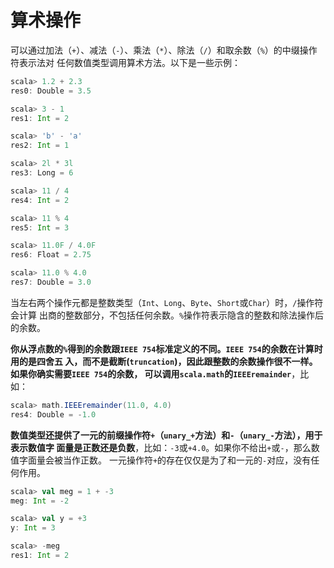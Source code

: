 算术操作
================================================================================
可以通过加法（`+`）、减法（`-`）、乘法（`*`）、除法（`/`）和取余数（`%`）的中缀操作符表示法对
任何数值类型调用算术方法。以下是一些示例：
```scala
scala> 1.2 + 2.3
res0: Double = 3.5

scala> 3 - 1
res1: Int = 2

scala> 'b' - 'a'
res2: Int = 1

scala> 2l * 3l
res3: Long = 6

scala> 11 / 4
res4: Int = 2

scala> 11 % 4
res5: Int = 3

scala> 11.0F / 4.0F
res6: Float = 2.75

scala> 11.0 % 4.0
res7: Double = 3.0
```
当左右两个操作元都是整数类型（`Int`、`Long`、`Byte`、`Short`或`Char`）时，`/`操作符会计算
出商的整数部分，不包括任何余数。`%`操作符表示隐含的整数和除法操作后的余数。

**你从浮点数的`%`得到的余数跟`IEEE 754`标准定义的不同。`IEEE 754`的余数在计算时用的是四舍五
入，而不是截断(`truncation`)，因此跟整数的余数操作很不一样。如果你确实需要`IEEE 754`的余数，
可以调用`scala.math`的`IEEEremainder`**，比如：
```scala
scala> math.IEEEremainder(11.0, 4.0)
res4: Double = -1.0
```
**数值类型还提供了一元的前缀操作符`+`（`unary_+`方法）和`-`（`unary_-`方法），用于表示数值字
面量是正数还是负数**，比如：`-3`或`+4.0`。如果你不给出`+`或`-`，那么数值字面量会被当作正数。
一元操作符`+`的存在仅仅是为了和一元的`-`对应，没有任何作用。
```scala
scala> val meg = 1 + -3
meg: Int = -2

scala> val y = +3
y: Int = 3

scala> -meg
res1: Int = 2
```
